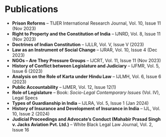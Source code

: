 # Publications

- **Prison Reforms** – TIJER International Research Journal, Vol. 10, Issue 11 (Nov 2023)  
- **Right to Property and the Constitution of India** – IJNRD, Vol. 8, Issue 11 (Nov 2023)  
- **Doctrines of Indian Constitution** – IJLLR, Vol. V, Issue V (2023)  
- **Law as an Instrument of Social Change** – IJRAR, Vol. 10, Issue 4 (Dec 2023)  
- **NGOs – Are They Pressure Groups** – IJCRT, Vol. 11, Issue 11 (Nov 2023)  
- **History of Conflict between Legislature and Judiciary** – IJFMR, Vol. 5, Issue 6 (2023)  
- **Analysis on the Role of Karta under Hindu Law** – IJLMH, Vol. 6, Issue 6 (2023)  
- **Public Accountability** – IJMER, Vol. 12, Issue 12(1)  
- **Role of Legislature** – Book: *Socio-Legal Contemporary Issues* (Vol. IV), Legal Specs  
- **Types of Guardianship in India** – IJLRA, Vol. 5, Issue 1 (Jan 2024)  
- **History of Insurance and Development of Insurance in India** – IJL, Vol. 10, Issue 2 (2024)  
- **Judicial Proceedings and Advocate’s Conduct (Mahabir Prasad Singh v. Jacks Aviation Pvt. Ltd.)** – White Black Legal Law Journal, Vol. 2, Issue 16  
